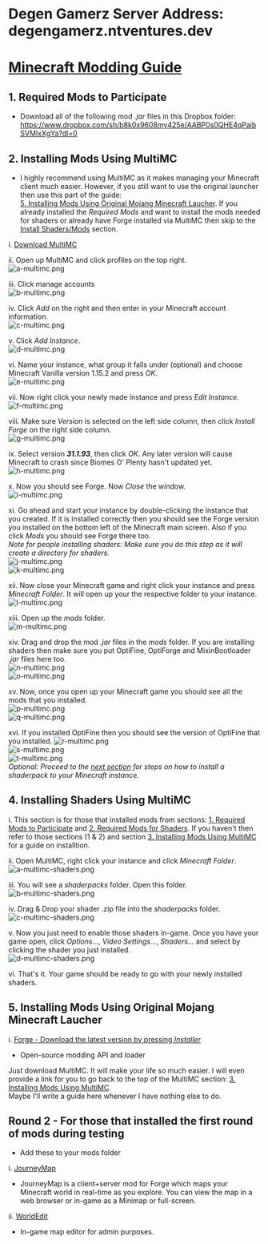 # Degen Gamerz Server Address: degengamerz.ntventures.dev

# <ins>Minecraft Modding Guide</ins>  

## 1. Required Mods to Participate  
* Download all of the following mod _\.jar_ files in this Dropbox folder: https://www.dropbox.com/sh/b8k0x9608my425e/AABP0s0QHE4qPaibSVMIxXgYa?dl=0 

## 2. Installing Mods Using MultiMC  
* I highly recommend using MultiMC as it makes managing your Minecraft client much easier. However, if you still want to use the original launcher then use this part of the guide:  
[5\. Installing Mods Using Original Mojang Minecraft Laucher](#5-installing-mods-using-original-mojang-minecraft-laucher)\. If you already installed the _Required Mods_ and want to install the mods needed for shaders or already have Forge installed via MultiMC then skip to the [Install Shaders/Mods](#install-shaders) section\.  

i. [Download MultiMC](https://multimc.org/#Download)  

ii. Open up MultiMC and click profiles on the top right\.  
![a-multimc.png](/screenshots/multimc/a-multimc.png)  

iii. Click manage accounts  
![b-multimc.png](/screenshots/multimc/b-multimc.png)  

iv. Click _Add_ on the right and then enter in your Minecraft account information\.  
![c-multimc.png](/screenshots/multimc/c-multimc.png)  

v. Click _Add Instance_\.  
![d-multimc.png](/screenshots/multimc/d-multimc.png)  

vi. Name your instance, what group it falls under \(optional\) and choose Minecraft Vanilla version 1\.15\.2 and press _OK_\.  
![e-multimc.png](/screenshots/multimc/e-multimc.png)  

vii. Now right click your newly made instance and press _Edit Instance_\.  
![f-multimc.png](/screenshots/multimc/f-multimc.png)  

viii. Make sure _Version_ is selected on the left side column, then click _Install Forge_ on the right side column\.  
![g-multimc.png](/screenshots/multimc/g-multimc.png)  

ix. Select version _**31\.1\.93**_, then click _OK_\. Any later version will cause Minecraft to crash since Biomes O' Plenty hasn't updated yet.  
![h-multimc.png](/screenshots/multimc/h-multimc.png)  

x. Now you should see Forge. Now _Close_ the window\.  
![i-multimc.png](/screenshots/multimc/i-multimc.png)  

xi. Go ahead and start your instance by double\-clicking the instance that you created\. If it is installed correctly then you should see the Forge version you installed on the bottom left of the Minecraft main screen\. Also if you click _Mods_ you should see Forge there too\.  
_Note for people installing shaders: Make sure you do this step as it will create a directory for shaders\._  
![j-multimc.png](/screenshots/multimc/j-multimc.png)   
![k-multimc.png](/screenshots/multimc/k-multimc.png)  

<a name="install-shaders"></a><a name="install-mods"></a>
xii. Now close your Minecraft game and right click your instance and press _Minecraft Folder_\. It will open up your the respective folder to your instance\.  
![l-multimc.png](/screenshots/multimc/l-multimc.png)  

xiii. Open up the _mods_ folder\.  
![m-multimc.png](/screenshots/multimc/m-multimc.png)  

xiv. Drag and drop the mod _\.jar_ files in the _mods_ folder\. If you are installing shaders then make sure you put OptiFine, OptiForge and MixinBootloader _\.jar_ files here too\.  
![n-multimc.png](/screenshots/multimc/n-multimc.png)  
![o-multimc.png](/screenshots/multimc/o-multimc.png)  

xv. Now, once you open up your Minecraft game you should see all the mods that you installed\.  
![p-multimc.png](/screenshots/multimc/p-multimc.png)  
![q-multimc.png](/screenshots/multimc/q-multimc.png)  

xvi. If you installed OptiFine then you should see the version of OptiFine that you installed\.
![r-multimc.png](/screenshots/multimc/r-multimc.png)  
![s-multimc.png](/screenshots/multimc/s-multimc.png)  
![t-multimc.png](/screenshots/multimc/t-multimc.png)  
_Optional: Proceed to the [next section](#4-installing-shaders-using-multimc) for steps on how to install a shaderpack to your Minecraft instance\._

## 4. Installing Shaders Using MultiMC
i. This section is for those that installed mods from sections: [1\. Required Mods to Participate](#1-required-mods-to-participate) and [2\. Required Mods for Shaders](#2-required-mods-for-shaders). If you haven't then refer to those sections \(1 & 2\) and section [3\. Installing Mods Using MultiMC](#3-installing-mods-using-multimc) for a guide on installtion\.  

ii. Open MultiMC, right click your instance and click _Minecraft Folder_\.  
![a-multimc-shaders.png](/screenshots/multimc/shaders/a-multimc-shaders.png)  

iii. You will see a _shaderpacks_ folder\. Open this folder\.  
![b-multimc-shaders.png](/screenshots/multimc/shaders/b-multimc-shaders.png)  

iv. Drag & Drop your shader \.zip file into the _shaderpacks_ folder\.  
![c-multimc-shaders.png](/screenshots/multimc/shaders/c-multimc-shaders.png)  

v. Now you just need to enable those shaders in\-game\. Once you have your game open, click _Options\.\.\._, _Video Settings\.\.\._, _Shaders\.\.\._ and select by clicking the shader you just installed\.  
![d-multimc-shaders.png](/screenshots/multimc/shaders/d-multimc-shaders.png)  

vi. That's it. Your game should be ready to go with your newly installed shaders\.

## 5. Installing Mods Using Original Mojang Minecraft Laucher  

i. [Forge - Download the latest version by pressing _Installer_](http://files.minecraftforge.net)  
* Open-source modding API and loader

Just download MultiMC\. It will make your life so much easier\. I will even provide a link for you to go back to the top of the MultiMC section: [3\. Installing Mods Using MultiMC](#3-installing-mods-using-multimc)\.  
Maybe I'll write a guide here whenever I have nothing else to do\.  

## Round 2 - For those that installed the first round of mods during testing
* Add these to your mods folder

i. [JourneyMap](https://www.curseforge.com/minecraft/mc-mods/journeymap/files/2946765)
* JourneyMap is a client\+server mod for Forge which maps your Minecraft world in real-time as you explore\. You can view the map in a web browser or in-game as a Minimap or full-screen\.  

ii. [WorldEdit](https://www.curseforge.com/minecraft/mc-mods/worldedit/files/2873556)
* In-game map editor for admin purposes\.
